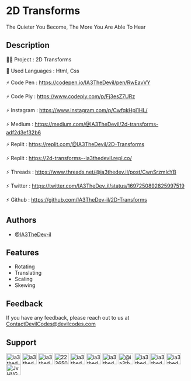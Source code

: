 # 2D Transforms

The Quieter You Become, The More You Are Able To Hear

## Description

👨‍💻 Project : 2D Transforms

🔗 Used Languages : Html, Css

⚡️ Code Pen : https://codepen.io/IA3TheDevil/pen/RwEavVY

⚡️ Code Ply : https://www.codeply.com/p/Fj3esZ7URz

⚡️ Instagram : https://www.instagram.com/p/CwfqkHpI1HL/

⚡️ Medium : https://medium.com/@IA3TheDevil/2d-transforms-adf2d3ef32b6

⚡️ Replit : https://replit.com/@IA3TheDevil/2D-Transforms

⚡️ Replit : https://2d-transforms--ia3thedevil.repl.co/

⚡️ Threads : https://www.threads.net/@ia3thedev.il/post/CwnSrzmIcYB

⚡️ Twitter : https://twitter.com/IA3TheDev_il/status/1697250892825997519

⚡️ Github : https://github.com/IA3TheDev-il/2D-Transforms

## Authors

- [@IA3TheDev-il](https://github.com/IA3TheDev-il)

## Features

- Rotating
- Translating
- Scaling
- Skewing


## Feedback

If you have any feedback, please reach out to us at ContactDevilCodes@devilcodes.com

## Support

<p align="left">
<a href="https://codepen.io/ia3thedevil" target="blank"><img align="center" src="https://raw.githubusercontent.com/rahuldkjain/github-profile-readme-generator/master/src/images/icons/Social/codepen.svg" alt="ia3thedevil" height="30" width="40" /></a>
<a href="https://dev.to/ia3thedevil" target="blank"><img align="center" src="https://raw.githubusercontent.com/rahuldkjain/github-profile-readme-generator/master/src/images/icons/Social/devto.svg" alt="ia3thedevil" height="30" width="40" /></a>
<a href="https://twitter.com/ia3thedev_il" target="blank"><img align="center" src="https://raw.githubusercontent.com/rahuldkjain/github-profile-readme-generator/master/src/images/icons/Social/twitter.svg" alt="ia3thedev_il" height="30" width="40" /></a>
<a href="https://stackoverflow.com/users/22365097" target="blank"><img align="center" src="https://raw.githubusercontent.com/rahuldkjain/github-profile-readme-generator/master/src/images/icons/Social/stack-overflow.svg" alt="22365097" height="30" width="40" /></a>
<a href="https://instagram.com/ia3thedev.il" target="blank"><img align="center" src="https://raw.githubusercontent.com/rahuldkjain/github-profile-readme-generator/master/src/images/icons/Social/instagram.svg" alt="ia3thedev.il" height="30" width="40" /></a>
<a href="https://dribbble.com/ia3thedevil" target="blank"><img align="center" src="https://raw.githubusercontent.com/rahuldkjain/github-profile-readme-generator/master/src/images/icons/Social/dribbble.svg" alt="ia3thedevil" height="30" width="40" /></a>
<a href="https://www.behance.net/ia3thedevil" target="blank"><img align="center" src="https://raw.githubusercontent.com/rahuldkjain/github-profile-readme-generator/master/src/images/icons/Social/behance.svg" alt="ia3thedevil" height="30" width="40" /></a>
<a href="https://medium.com/@ia3thedevil" target="blank"><img align="center" src="https://raw.githubusercontent.com/rahuldkjain/github-profile-readme-generator/master/src/images/icons/Social/medium.svg" alt="@ia3thedevil" height="30" width="40" /></a>
<a href="https://www.youtube.com/c/ia3thedevil" target="blank"><img align="center" src="https://raw.githubusercontent.com/rahuldkjain/github-profile-readme-generator/master/src/images/icons/Social/youtube.svg" alt="ia3thedevil" height="30" width="40" /></a>
<a href="https://www.codechef.com/users/ia3thedevil" target="blank"><img align="center" src="https://cdn.jsdelivr.net/npm/simple-icons@3.1.0/icons/codechef.svg" alt="ia3thedevil" height="30" width="40" /></a>
<a href="https://www.leetcode.com/ia3thedevil" target="blank"><img align="center" src="https://raw.githubusercontent.com/rahuldkjain/github-profile-readme-generator/master/src/images/icons/Social/leet-code.svg" alt="ia3thedevil" height="30" width="40" /></a>
<a href="https://discord.gg/JvHVGAdDRG" target="blank"><img align="center" src="https://raw.githubusercontent.com/rahuldkjain/github-profile-readme-generator/master/src/images/icons/Social/discord.svg" alt="JvHVGAdDRG" height="30" width="40" /></a>
</p>
